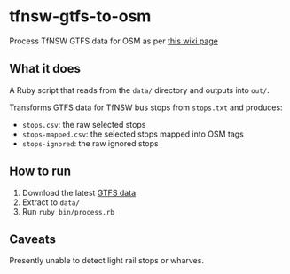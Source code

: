# tfnsw-gtfs-to-osm
Process TfNSW GTFS data for OSM as per [this wiki page](https://wiki.openstreetmap.org/wiki/TfNSW_Data_Imports)

## What it does
A Ruby script that reads from the `data/` directory and outputs into `out/`.

Transforms GTFS data for TfNSW bus stops from `stops.txt` and produces:
- `stops.csv`: the raw selected stops
- `stops-mapped.csv`: the selected stops mapped into OSM tags
- `stops-ignored`: the raw ignored stops

## How to run
1. Download the latest [GTFS data](https://opendata.transport.nsw.gov.au/dataset/timetables-complete-gtfs)
2. Extract to `data/`
3. Run `ruby bin/process.rb`

## Caveats
Presently unable to detect light rail stops or wharves.
